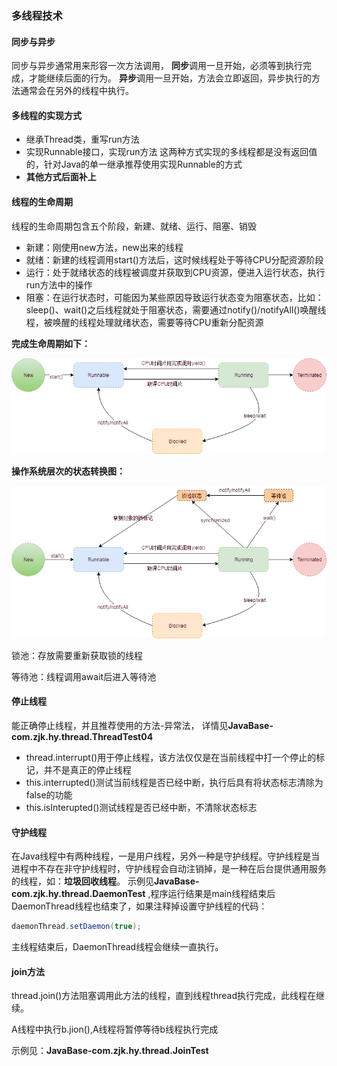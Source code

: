 ### 多线程技术
#### 同步与异步
同步与异步通常用来形容一次方法调用，
 **同步**调用一旦开始，必须等到执行完成，才能继续后面的行为。
 **异步**调用一旦开始，方法会立即返回，异步执行的方法通常会在另外的线程中执行。
#### 多线程的实现方式
- 继承Thread类，重写run方法
- 实现Runnable接口，实现run方法
  这两种方式实现的多线程都是没有返回值的，针对Java的单一继承推荐使用实现Runnable的方式
- **其他方式后面补上**
#### 线程的生命周期

线程的生命周期包含五个阶段，新建、就绪、运行、阻塞、销毁

+ 新建：刚使用new方法，new出来的线程
+ 就绪：新建的线程调用start()方法后，这时候线程处于等待CPU分配资源阶段
+ 运行：处于就绪状态的线程被调度并获取到CPU资源，便进入运行状态，执行run方法中的操作
+ 阻塞：在运行状态时，可能因为某些原因导致运行状态变为阻塞状态，比如：sleep()、wait()之后线程就处于阻塞状态，需要通过notify()/notifyAll()唤醒线程，被唤醒的线程处理就绪状态，需要等待CPU重新分配资源

**完成生命周期如下：**

![](线程生命周期.png)

**操作系统层次的状态转换图：**

![](线程状态转换图.png)

锁池：存放需要重新获取锁的线程

等待池：线程调用await后进入等待池

#### 停止线程

能正确停止线程，并且推荐使用的方法-异常法，
详情见**JavaBase-com.zjk.hy.thread.ThreadTest04**

- thread.interrupt()用于停止线程，该方法仅仅是在当前线程中打一个停止的标记，并不是真正的停止线程
- this.interrupted()测试当前线程是否已经中断，执行后具有将状态标志清除为false的功能
- this.isInterupted()测试线程是否已经中断，不清除状态标志
#### 守护线程
在Java线程中有两种线程，一是用户线程，另外一种是守护线程。守护线程是当进程中不存在非守护线程时，守护线程会自动注销掉，是一种在后台提供通用服务的线程，如：**垃圾回收线程**。
示例见**JavaBase-com.zjk.hy.thread.DaemonTest** ,程序运行结果是main线程结束后DaemonThread线程也结束了，如果注释掉设置守护线程的代码：

```java
daemonThread.setDaemon(true);
```

主线程结束后，DaemonThread线程会继续一直执行。

#### join方法

thread.join()方法阻塞调用此方法的线程，直到线程thread执行完成，此线程在继续。

A线程中执行b.jion(),A线程将暂停等待b线程执行完成

示例见：**JavaBase-com.zjk.hy.thread.JoinTest**